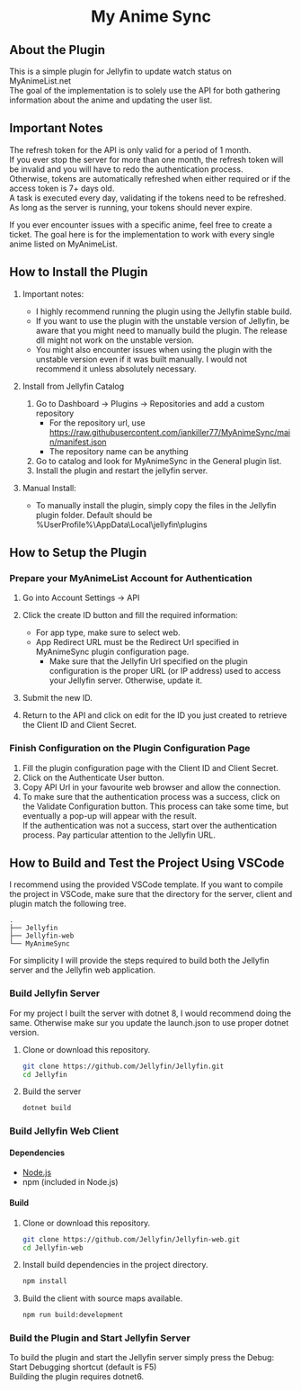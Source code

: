 <h1 align="center">My Anime Sync</h1>

## About the Plugin
This is a simple plugin for Jellyfin to update watch status on <a src="https://myanimelist.net/">MyAnimeList.net</a><br/>
The goal of the implementation is to solely use the API for both gathering information about the anime and updating the user list.<br/>

## Important Notes
The refresh token for the API is only valid for a period of 1 month.<br/>
If you ever stop the server for more than one month, the refresh token will be invalid and you will have to redo the authentication process.<br/>
Otherwise, tokens are automatically refreshed when either required or if the access token is 7+ days old.<br/>
A task is executed every day, validating if the tokens need to be refreshed. As long as the server is running, your tokens should never expire.<br/>

If you ever encounter issues with a specific anime, feel free to create a ticket. The goal here is for the implementation to work with every single anime listed on MyAnimeList.<br/>

## How to Install the Plugin
1. Important notes:
   - I highly recommend running the plugin using the Jellyfin stable build.<br/>
   - If you want to use the plugin with the unstable version of Jellyfin, be aware that you might need to manually build the plugin. The release dll might not work on the unstable version.<br/>
   - You might also encounter issues when using the plugin with the unstable version even if it was built manually. I would not recommend it unless absolutely necessary.

2. Install from Jellyfin Catalog
   1. Go to Dashboard -> Plugins -> Repositories and add a custom repository
      - For the repository url, use https://raw.githubusercontent.com/iankiller77/MyAnimeSync/main/manifest.json
      - The repository name can be anything
   2. Go to catalog and look for MyAnimeSync in the General plugin list.
   3. Install the plugin and restart the jellyfin server.

2. Manual Install:
   - To manually install the plugin, simply copy the files in the Jellyfin plugin folder. Default should be %UserProfile%\AppData\Local\jellyfin\plugins

## How to Setup the Plugin

### Prepare your MyAnimeList Account for Authentication
1. Go into Account Settings -> API
2. Click the create ID button and fill the required information:
   - For app type, make sure to select web.
   - App Redirect URL must be the Redirect Url specified in MyAnimeSync plugin configuration page.
      * Make sure that the Jellyfin Url specified on the plugin configuration is the proper URL (or IP address) used to access your Jellyfin server. Otherwise, update it.
   
3. Submit the new ID.
4. Return to the API and click on edit for the ID you just created to retrieve the Client ID and Client Secret.

### Finish Configuration on the Plugin Configuration Page
1. Fill the plugin configuration page with the Client ID and Client Secret.
2. Click on the Authenticate User button.
3. Copy API Url in your favourite web browser and allow the connection.
4. To make sure that the authentication process was a success, click on the Validate Configuration button. This process can take some time, but eventually a pop-up will appear with the result.<br/>
   If the authentication was not a success, start over the authentication process. Pay particular attention to the Jellyfin URL.

## How to Build and Test the Project Using VSCode
I recommend using the provided VSCode template. If you want to compile the project in VSCode, make sure that the directory for the server, client and plugin match the following tree.<br/>
```
.
├── Jellyfin
├── Jellyfin-web
└── MyAnimeSync
```
For simplicity I will provide the steps required to build both the Jellyfin server and the Jellyfin web application.<br/>

### Build Jellyfin Server
For my project I built the server with dotnet 8, I would recommend doing the same. Otherwise make sur you update the launch.json to use proper dotnet version.

1. Clone or download this repository.
   ```sh
   git clone https://github.com/Jellyfin/Jellyfin.git
   cd Jellyfin
   ```

2. Build the server

   ```sh
   dotnet build
   ```

### Build Jellyfin Web Client

#### Dependencies

- [Node.js](https://nodejs.org/en/download)
- npm (included in Node.js)

#### Build

1. Clone or download this repository.

   ```sh
   git clone https://github.com/Jellyfin/Jellyfin-web.git
   cd Jellyfin-web
   ```

2. Install build dependencies in the project directory.

   ```sh
   npm install
   ```

3. Build the client with source maps available.

   ```sh
   npm run build:development
   ```

### Build the Plugin and Start Jellyfin Server
To build the plugin and start the Jellyfin server simply press the Debug: Start Debugging shortcut (default is F5)<br/>
Building the plugin requires dotnet6.
